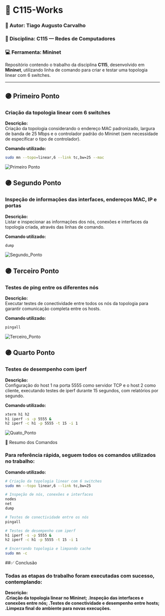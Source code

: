 # 🧩 C115-Works

### 📘 Autor: Tiago Augusto Carvalho
### 📆 Disciplina: C115 — Redes de Computadores
### 💻 Ferramenta: Mininet


Repositório contendo o trabalho da disciplina **C115**, desenvolvido em **Mininet**, utilizando linha de comando para criar e testar uma topologia linear com 6 switches.

---

## 🟣 Primeiro Ponto
### Criação da topologia linear com 6 switches

**Descrição:**  
Criação da topologia considerando o endereço MAC padronizado, largura de banda de 25 Mbps e o controlador padrão do Mininet (sem necessidade de especificar o tipo de controlador).

**Comando utilizado:**
```bash
sudo mn --topo=linear,6 --link tc,bw=25 --mac
````
![Primeiro Ponto](Primeiro_Ponto.png)


## 🟣 Segundo Ponto
### Inspeção de informações das interfaces, endereços MAC, IP e portas

**Descrição:**  
Listar e inspecionar as informações dos nós, conexões e interfaces da topologia criada, através das linhas de comando.

**Comando utilizado:**
```bash
dump
````
![Segundo_Ponto](Segundo_Ponto.png)


## 🟣 Terceiro Ponto
### Testes de ping entre os diferentes nós

**Descrição:**  
Executar testes de conectividade entre todos os nós da topologia para garantir comunicação completa entre os hosts.

**Comando utilizado:**
```bash
pingall
````
![Terceiro_Ponto](Terceiro_Ponto.png)


## 🟣 Quarto Ponto
### Testes de desempenho com iperf

**Descrição:**  
Configuração do host 1 na porta 5555 como servidor TCP e o host 2 como cliente, executando testes de iperf durante 15 segundos, com relatórios por segundo.

**Comando utilizado:**
```bash
xterm h1 h2
h1 iperf -s -p 5555 &
h2 iperf -c h1 -p 5555 -t 15 -i 1
````
![Quato_Ponto](Quarto_Ponto.png)


🧠 Resumo dos Comandos
### Para referência rápida, seguem todos os comandos utilizados no trabalho:

**Comando utilizado:**
```bash
# Criação da topologia linear com 6 switches
sudo mn --topo linear,6 --link tc,bw=25

# Inspeção de nós, conexões e interfaces
nodes
net
dump

# Testes de conectividade entre os nós
pingall

# Testes de desempenho com iperf
h1 iperf -s -p 5555 &
h2 iperf -c h1 -p 5555 -t 15 -i 1

# Encerrando topologia e limpando cache
sudo mn -c
````

##✅ Conclusão
### Todas as etapas do trabalho foram executadas com sucesso, contemplando:

**Descrição:  
.Criação da topologia linear no Mininet;
.Inspeção das interfaces e conexões entre nós;
.Testes de conectividade e desempenho entre hosts;
.Limpeza final do ambiente para novas execuções.**








